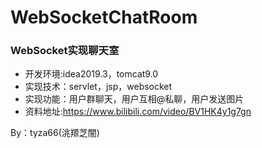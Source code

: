# WebSocketChatRoom
### WebSocket实现聊天室
- 开发环境:idea2019.3，tomcat9.0
- 实现技术：servlet，jsp，websocket
- 实现功能：用户群聊天，用户互相@私聊，用户发送图片
- 资料地址:https://www.bilibili.com/video/BV1HK4y1g7gn

By：tyza66(洮羱芝闇)
